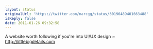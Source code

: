 ```yaml
---
layout: status
originalUrl: 'https://twitter.com/marcgg/status/30196489401663488'
isReply: false
date: 2011-01-26 09:32:58
---
```


A website worth following if you're into UI/UX design ~ http://littlebigdetails.com
